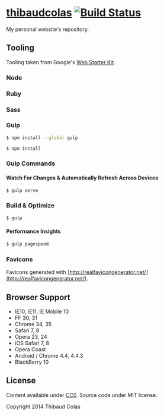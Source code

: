 [thibaudcolas](http://thibaudcolas.fr) [![Build Status](https://travis-ci.org/ThibWeb/thibaudcolas.svg?branch=master)](https://travis-ci.org/ThibWeb/thibaudcolas)
============

My personal website's repository.

## Tooling

Tooling taken from Google's [Web Starter Kit](https://developers.google.com/web/starter-kit/).

### Node

### Ruby

### Sass

### Gulp

```sh
$ npm install --global gulp
```

```sh
$ npm install
```

### Gulp Commands

#### Watch For Changes & Automatically Refresh Across Devices

```sh
$ gulp serve
```

### Build & Optimize

```sh
$ gulp
```

#### Performance Insights

```sh
$ gulp pagespeed
```

### Favicons

Favicons generated with [http://realfavicongenerator.net/](http://realfavicongenerator.net/).

## Browser Support

* IE10, IE11, IE Mobile 10
* FF 30, 31
* Chrome 34, 35
* Safari 7, 8
* Opera 23, 24
* iOS Safari 7, 8
* Opera Coast
* Android / Chrome 4.4, 4.4.3
* BlackBerry 10

## License

Content available under [CC0](https://creativecommons.org/publicdomain/zero/1.0/). Source code under MIT license.

Copyright 2014 Thibaud Colas

